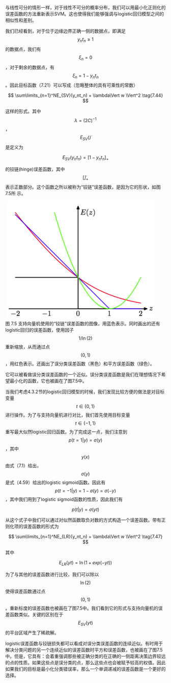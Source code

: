 与线性可分的情形一样，对于线性不可分的概率分布，我们可以用最小化正则化的误差函数的方法重新表示SVM。这也使得我们能够强调与logistic回归模型之间的相似性和差别。    

我们已经看到，对于位于边缘边界正确一侧的数据点，即满足$$ y_nt_n \geq 1 $$的数据点，我们有$$ \xi_n = 0 $$，对于剩余的数据点，有$$ \xi_n = 1 − y_nt_n $$。因此目标函数（7.21）可以写成（忽略整体的具有可乘性的常数）

$$
\sum\limits_{n=1}^NE_{SV}(y_nt_n) + \lambda\Vert w \Vert^2 \tag{7.44}
$$

这样的形式。其中$$ \lambda = (2C)^{−1} $$，$$ E_{SV}(\dot) $$是定义为

$$
E_{SV}(y_nt_n) = [1 - y_nt_n]_{+} \tag{7.45}
$$

的铰链(hinge)误差函数，其中$$ [\dot]_{+} $$表示正数部分。这个函数之所以被称为“铰链”误差函数，是因为它的形状，如图7.5所 示。

![图 7-5](images/hinge.png)      
图 7.5 支持向量机使用的“铰链”误差函数的图像，用蓝色表示。同时画出的还有logistic回归的误差函数，使用因子$$ 1/\ln(2) $$重新缩放，从而通过点$$ (0, 1) $$，用红色表示。还画出了误分类误差函数（黑色）和平方误差函数（绿色）。

它可以被看做误分类误差函数的一个近似。误分类误差函数是我们在理想情况下希望最小化的函数，它也被画在了图7.5中。

当我们考虑4.3.2节的logistic回归模型的时候，我们发现比较方便的做法是对目标变量$$ t \in \{0, 1\} $$进行操作。为了与支持向量机进行对比，我们首先使用目标变量$$ t \in \{−1, 1\} $$重写最大似然logistic回归函数。为了完成这一点，我们注意到$$ p(t=1|y) = \sigma(y) $$，其中$$ y(x) $$由式（7.1）给出，$$ \sigma(y) $$是式（4.59）给出的logistic sigmoid函数。因此有$$ p(t = −1|y) = 1 − \sigma(y) = \sigma(−y)
$$，其中我们用到了logistic sigmoid函数的性质，因此我们有    

$$
p(t|y) = \sigma(yt) \tag{7.46}
$$

从这个式子中我们可以通过对似然函数取负对数的方式构造一个误差函数。带有正则化项的误差函数的形式为    

$$
\sum\limits_{n=1}^NE_{LR}(y_nt_n) + \lambda\Vert w \Vert^2 \tag{7.47}
$$

其中    

$$
E_{LR}(yt) = \ln(1 + exp(-yt)) \tag{7.48}
$$

为了与其他的误差函数进行比较，我们可以除以$$ \ln(2) $$使得误差函数通过点$$ (0, 1) $$。重新标度的误差函数也被画在了图7.5中。我们看到它的形式与支持向量机的误差函数类似。关键的区别在于$$ E_{SV}(yt) $$的平台区域产生了稀疏解。    

logistic误差函数与铰链损失都可以看成对误分类误差函数的连续近似。有时用于解决分类问题的另一个连续近似的误差函数时平方和误差函数，也被画在了图7.5中。但是，它具有：会着重强调那些被正确分类的在正确的一侧距离决策边界较远的点的性质。如果这些点是误分类的点，那么这些点也会被赋予较高的权值。因此如果我们的目标是最小化分类错误率，那么一个单调递减的误差函数是一个更好的选择。    

